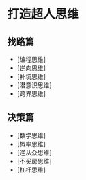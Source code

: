 # 打造超人思维

## 找路篇

* [编程思维]
* [逆向思维]
* [补坑思维]
* [潜意识思维]
* [跨界思维]

## 决策篇

* [数学思维]
* [概率思维]
* [逆从众思维]
* [不买房思维]
* [杠杆思维]
